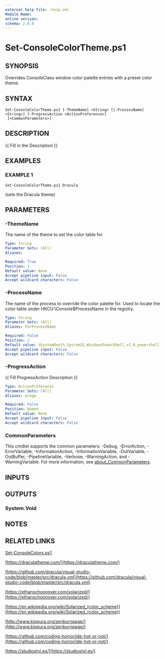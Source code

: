 ```yaml
---
external help file: -help.xml
Module Name:
online version:
schema: 2.0.0
---
```


# Set-ConsoleColorTheme.ps1

## SYNOPSIS
Overrides ConsoleClass window color palette entries with a preset color theme.

## SYNTAX

```
Set-ConsoleColorTheme.ps1 [-ThemeName] <String> [[-ProcessName] <String>] [-ProgressAction <ActionPreference>]
 [<CommonParameters>]
```

## DESCRIPTION
{{ Fill in the Description }}

## EXAMPLES

### EXAMPLE 1
```
Set-ConsoleColorTheme.ps1 Dracula
```

(sets the Dracula theme)

## PARAMETERS

### -ThemeName
The name of the theme to set the color table for.

```yaml
Type: String
Parameter Sets: (All)
Aliases:

Required: True
Position: 1
Default value: None
Accept pipeline input: False
Accept wildcard characters: False
```

### -ProcessName
The name of the process to override the color palette for.
Used to locate the color table under HKCU:\Console\$ProcessName in the registry.

```yaml
Type: String
Parameter Sets: (All)
Aliases: ForProcessName

Required: False
Position: 2
Default value: %SystemRoot%_System32_WindowsPowerShell_v1.0_powershell.exe
Accept pipeline input: False
Accept wildcard characters: False
```

### -ProgressAction
{{ Fill ProgressAction Description }}

```yaml
Type: ActionPreference
Parameter Sets: (All)
Aliases: proga

Required: False
Position: Named
Default value: None
Accept pipeline input: False
Accept wildcard characters: False
```

### CommonParameters
This cmdlet supports the common parameters: -Debug, -ErrorAction, -ErrorVariable, -InformationAction, -InformationVariable, -OutVariable, -OutBuffer, -PipelineVariable, -Verbose, -WarningAction, and -WarningVariable. For more information, see [about_CommonParameters](http://go.microsoft.com/fwlink/?LinkID=113216).

## INPUTS

## OUTPUTS

### System.Void
## NOTES

## RELATED LINKS

[Set-ConsoleColors.ps1]()

[https://draculatheme.com/](https://draculatheme.com/)

[https://github.com/dracula/visual-studio-code/blob/master/src/dracula.yml](https://github.com/dracula/visual-studio-code/blob/master/src/dracula.yml)

[https://ethanschoonover.com/solarized/](https://ethanschoonover.com/solarized/)

[https://en.wikipedia.org/wiki/Solarized_(color_scheme)](https://en.wikipedia.org/wiki/Solarized_(color_scheme))

[http://www.kippura.org/zenburnpage/](http://www.kippura.org/zenburnpage/)

[https://github.com/coding-horror/ide-hot-or-not/](https://github.com/coding-horror/ide-hot-or-not/)

[https://studiostyl.es/](https://studiostyl.es/)

